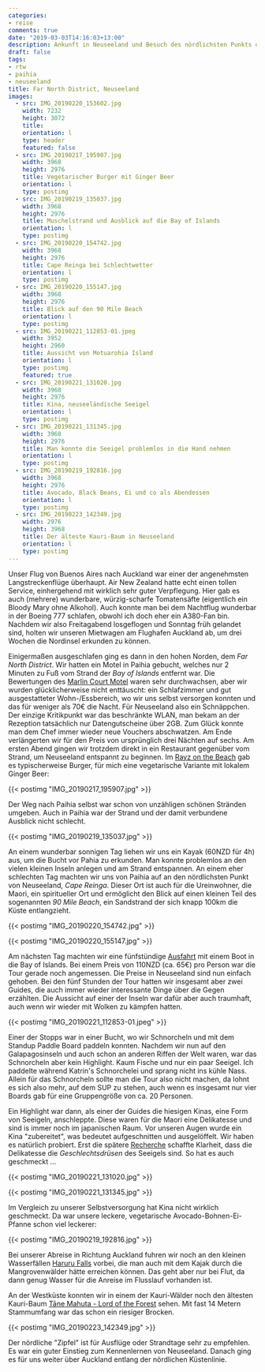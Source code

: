 ```yaml
---
categories:
- reise
comments: true
date: "2019-03-03T14:16:03+13:00"
description: Ankunft in Neuseeland und Besuch des nördlichsten Punkts des Festlands.
draft: false
tags:
- rtw
- paihia
- neuseeland
title: Far North District, Neuseeland
images:
  - src: IMG_20190220_153602.jpg
    width: 7232
    height: 3072
    title: 
    orientation: l
    type: header
    featured: false
  - src: IMG_20190217_195907.jpg
    width: 3968
    height: 2976
    title: Vegetarischer Burger mit Ginger Beer
    orientation: l
    type: postimg
  - src: IMG_20190219_135037.jpg
    width: 3968
    height: 2976
    title: Muschelstrand und Ausblick auf die Bay of Islands
    orientation: l
    type: postimg
  - src: IMG_20190220_154742.jpg
    width: 3968
    height: 2976
    title: Cape Reinga bei Schlechtwetter
    orientation: l
    type: postimg
  - src: IMG_20190220_155147.jpg
    width: 3968
    height: 2976
    title: Blick auf den 90 Mile Beach
    orientation: l
    type: postimg
  - src: IMG_20190221_112853-01.jpeg
    width: 3952
    height: 2960
    title: Aussicht von Motuarohia Island
    orientation: l
    type: postimg
    featured: true
  - src: IMG_20190221_131020.jpg
    width: 3968
    height: 2976
    title: Kina, neuseeländische Seeigel
    orientation: l
    type: postimg
  - src: IMG_20190221_131345.jpg
    width: 3968
    height: 2976
    title: Man konnte die Seeigel problemlos in die Hand nehmen
    orientation: l
    type: postimg
  - src: IMG_20190219_192816.jpg
    width: 3968
    height: 2976
    title: Avocado, Black Beans, Ei und co als Abendessen
    orientation: l
    type: postimg
  - src: IMG_20190223_142349.jpg
    width: 2976
    height: 3968
    title: Der älteste Kauri-Baum in Neuseeland
    orientation: l
    type: postimg
---
```


Unser Flug von Buenos Aires nach Auckland war einer der angenehmsten Langstreckenflüge überhaupt. Air New Zealand hatte echt einen tollen Service, einhergehend mit wirklich sehr guter Verpflegung. Hier gab es auch (mehrere) wunderbare, würzig-scharfe Tomatensäfte (eigentlich ein Bloody Mary ohne Alkohol). Auch konnte man bei dem Nachtflug wunderbar in der Boeing 777 schlafen, obwohl ich doch eher ein A380-Fan bin. Nachdem wir also Freitagabend losgeflogen und Sonntag früh gelandet sind, holten wir unseren Mietwagen am Flughafen Auckland ab, um drei Wochen die Nordinsel erkunden zu können.

Einigermaßen ausgeschlafen ging es dann in den hohen Norden, dem _Far North District_. Wir hatten ein Motel in Paihia gebucht, welches nur 2 Minuten zu Fuß vom Strand der _Bay of Islands_ entfernt war. Die Bewertungen des [Marlin Court Motel](https://goo.gl/maps/5R6St4WNr1R2) waren sehr durchwachsen, aber wir wurden glücklicherweise nicht enttäuscht: ein Schlafzimmer und gut ausgestatteter Wohn-/Essbereich, wo wir uns selbst versorgen konnten und das für weniger als 70€ die Nacht. Für Neuseeland also ein Schnäppchen. Der einzige Kritikpunkt war das beschränkte WLAN, man bekam an der Rezeption tatsächlich nur Datengutscheine über 2GB. Zum Glück konnte man dem Chef immer wieder neue Vouchers abschwatzen. Am Ende verlängerten wir für den Preis von ursprünglich drei Nächten auf sechs. Am ersten Abend gingen wir trotzdem direkt in ein Restaurant gegenüber vom Strand, um Neuseeland entspannt zu beginnen. Im [Rayz on the Beach](https://goo.gl/maps/QKJ1KimJnf22) gab es typischerweise Burger, für mich eine vegetarische Variante mit lokalem Ginger Beer:

{{< postimg "IMG_20190217_195907.jpg" >}}

Der Weg nach Paihia selbst war schon von unzähligen schönen Stränden umgeben. Auch in Paihia war der Strand und der damit verbundene Ausblick nicht schlecht.

{{< postimg "IMG_20190219_135037.jpg" >}}

An einem wunderbar sonnigen Tag liehen wir uns ein Kayak (60NZD für 4h) aus, um die Bucht vor Pahia zu erkunden. Man konnte problemlos an den vielen kleinen Inseln anlegen und am Strand entspannen. An einem eher schlechten Tag machten wir uns von Paihia auf an den nördlichsten Punkt von Neuseeland, _Cape Reinga_. Dieser Ort ist auch für die Ureinwohner, die Maori, ein spiritueller Ort und ermöglicht den Blick auf einen kleinen Teil des sogenannten _90 Mile Beach_, ein Sandstrand der sich knapp 100km die Küste entlangzieht.

{{< postimg "IMG_20190220_154742.jpg" >}}

{{< postimg "IMG_20190220_155147.jpg" >}}

Am nächsten Tag machten wir eine fünfstündige [Ausfahrt](https://www.seashuttleboi.co.nz/island-getaway-day-cruise) mit einem Boot in die Bay of Islands. Bei einem Preis von 110NZD (ca. 65€) pro Person war die Tour gerade noch angemessen. Die Preise in Neuseeland sind nun einfach gehoben. Bei den fünf Stunden der Tour hatten wir insgesamt aber zwei Guides, die auch immer wieder interessante Dinge über die Gegen erzählten. Die Aussicht auf einer der Inseln war dafür aber auch traumhaft, auch wenn wir wieder mit Wolken zu kämpfen hatten.

{{< postimg "IMG_20190221_112853-01.jpeg" >}}

Einer der Stopps war in einer Bucht, wo wir Schnorcheln und mit dem Standup Paddle Board paddeln konnten. Nachdem wir nun auf den Galapagosinseln und auch schon an anderen Riffen der Welt waren, war das Schnorcheln aber kein Highlight. Kaum Fische und nur ein paar Seeigel. Ich paddelte während Katrin's Schnorchelei und sprang nicht ins kühle Nass. Allein für das Schnorcheln sollte man die Tour also nicht machen, da lohnt es sich also mehr, auf dem SUP zu stehen, auch wenn es insgesamt nur vier Boards gab für eine Gruppengröße von ca. 20 Personen.

Ein Highlight war dann, als einer der Guides die hiesigen Kinas, eine Form von Seeigeln, anschleppte. Diese waren für die Maori eine Delikatesse und sind is immer noch im japanischen Raum. Vor unseren Augen wurde ein Kina "zubereitet", was bedeutet aufgeschnitten und ausgelöffelt. Wir haben es natürlich probiert. Erst die spätere [Recherche](https://de.wikipedia.org/wiki/Seeigel) schaffte Klarheit, dass die Delikatesse die _Geschlechtsdrüsen_ des Seeigels sind. So hat es auch geschmeckt ...

{{< postimg "IMG_20190221_131020.jpg" >}}

{{< postimg "IMG_20190221_131345.jpg" >}}

Im Vergleich zu unserer Selbstversorgung hat Kina nicht wirklich geschmeckt. Da war unsere leckere, vegetarische Avocado-Bohnen-Ei-Pfanne schon viel leckerer:

{{< postimg "IMG_20190219_192816.jpg" >}}

Bei unserer Abreise in Richtung Auckland fuhren wir noch an den kleinen Wasserfällen [Haruru Falls](https://goo.gl/maps/XCG5ARvWJKu) vorbei, die man auch mit dem Kajak durch die Mangrovenwälder hätte erreichen können. Das geht aber nur bei Flut, da dann genug Wasser für die Anreise im Flusslauf vorhanden ist.

An der Westküste konnten wir in einem der Kauri-Wälder noch den ältesten Kauri-Baum [Tāne Mahuta - Lord of the Forest](https://goo.gl/maps/Qa2ZRGmvTkR2) sehen. Mit fast 14 Metern Stammumfang war das schon ein riesiger Brocken.

{{< postimg "IMG_20190223_142349.jpg" >}}

Der nördliche "Zipfel" ist für Ausflüge oder Strandtage sehr zu empfehlen. Es war ein guter Einstieg zum Kennenlernen von Neuseeland. Danach ging es für uns weiter über Auckland entlang der nördlichen Küstenlinie.
